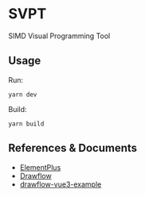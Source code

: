 # SVPT

SIMD Visual Programming Tool

## Usage

Run:

```shell
yarn dev
```

Build:

```shell
yarn build
```

## References & Documents

* [ElementPlus](https://element-plus.org/zh-CN/)
* [Drawflow](https://github.com/jerosoler/Drawflow)
* [drawflow-vue3-example](https://github.com/jerosoler/drawflow-vue3-example)
